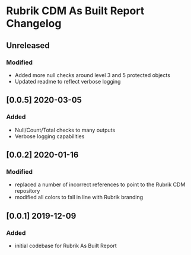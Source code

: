 # Rubrik CDM As Built Report Changelog

## Unreleased

### Modified

* Added more null checks around level 3 and 5 protected objects
* Updated readme to reflect verbose logging

## [0.0.5] 2020-03-05

### Added
- Null/Count/Total checks to many outputs
- Verbose logging capabilities

## [0.0.2] 2020-01-16

### Modified

- replaced a number of incorrect references to point to the Rubrik CDM repository
- modified all colors to fall in line with Rubrik branding

## [0.0.1] 2019-12-09

### Added

- initial codebase for Rubrik As Built Report
